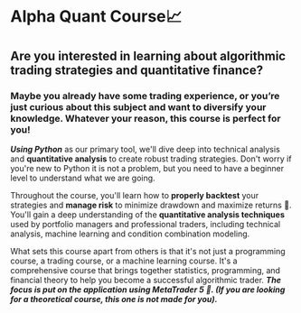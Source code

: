 # Alpha Quant Course📈
 
## Are you interested in learning about algorithmic trading strategies and quantitative finance?

### Maybe you already have some trading experience, or you’re just curious about this subject and want to diversify your knowledge. Whatever your reason, this course is perfect for you!


***Using Python*** as our primary tool, we'll dive deep into technical analysis and **quantitative analysis** to create robust trading strategies. Don't worry if you're new to Python it is not a problem, but you need to have a beginner level to understand what we are going.


Throughout the course, you'll learn how to **properly backtest** your strategies and **manage risk** to minimize drawdown and maximize returns 🚀. You'll gain a deep understanding of the **quantitative analysis techniques** used by portfolio managers and professional traders, including technical analysis, machine learning and condition combination modeling.


What sets this course apart from others is that it's not just a programming course, a trading course, or a machine learning course. It's a comprehensive course that brings together statistics, programming, and financial theory to help you become a successful algorithmic trader.
***The focus is put on the application using MetaTrader 5 💪. (If you are looking for a theoretical course, this one is not made for you).***


